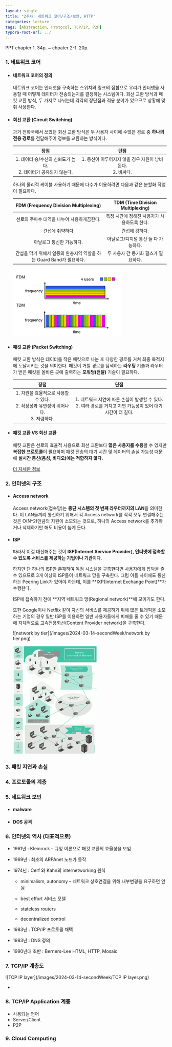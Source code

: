 ```yaml
---
layout: single
title: "2주차: 네트워크 코어/구조/보안, HTTP"
categories: lecture
tags: [Abstraction, Protocol, TCP/IP, P2P]
typora-root-url: ../
---
```


PPT chapter 1. 34p. ~ chpater 2-1. 20p.

### 1. 네트워크 코어

- #### 네트워크 코어의 정의

  네트워크 코어는 인터넷을 구축하는 스위치와 링크의 집합으로 우리가 인터넷을 사용할 때 어떻게 데이터가 전송되는지를 결정하는 시스템이다. 회선 교환 방식과 패킷 교환 방식, 두 가지로 나뉘는데 각각의 장단점과 적용 분야가 있으므로 상황에 맞춰 사용한다.
  
- #### 회선 교환 (Circuit Switching)

  과거 전화국에서 쓰였던 회선 교환 방식은 두 사용자 사이에 수많은 경로 중 **하나의 전용 경로**를 전담해주어 정보를 교환하는 방식이다.

  |                             장점                             |                             단점                             |
  | :----------------------------------------------------------: | :----------------------------------------------------------: |
  | 1. 데이터 송/수신의 신뢰도가 높다.<br />2. 데이터가 공유되지 않는다. | 1. 통신이 이루어지지 않을 경우 자원이 낭비된다.<br />2. 비싸다. |

  

  하나의 물리적 케이블 사용하기 때문에 다수가 이용하려면 다음과 같은 분할화 작업이 필요하다.

  |            FDM (Frequency Division Multiplexing)             |       TDM (Time Division Multiplexing)       |
  | :----------------------------------------------------------: | :------------------------------------------: |
  |         선로의 주파수 대역을 나누어 사용하게끔한다.          | 특정 시간에 정해진 사용자가 사용하도록 한다. |
  |                       간섭에 취약하다                        |                간섭에 강하다.                |
  |                  아날로그 통신만 가능하다.                   |     아날로그/디지털 통신 둘 다 가능하다.     |
  | 간섭을 막기 위해서 일종의 완충지역 역할을 하는 Guard Band가 필요하다. |     두 사용자 간 동기화 펄스가 필요하다.     |

  <img src="/images/2024-03-14-secondWeek/FDM TDM.png" alt="FDM TDM" style="zoom: 33%;" />

  

- #### 패킷 교환 (Packet Switching)

  패킷 교환 방식은 데이터를 작은 패킷으로 나눈 후 다양한 경로를 거쳐 최종 목적지에 도달시키는 것을 의미한다. 패킷이 거칠 경로를 탐색하는 **라우팅** 기술과 라우터가 받은 패킷을 올바른 곳에 출력하는 **포워딩(전달)** 기술이 필요하다.

  |                             장점                             |                             단점                             |
  | :----------------------------------------------------------: | :----------------------------------------------------------: |
  | 1. 자원을 효율적으로 사용할 수 있다.<br />2. 확장성과 유연성이 뛰어나다.<br />3. 저렴하다. | 1. 네트워크 지연에 따른 손실이 발생할 수 있다.<br />2. 여러 경로를 거치고 지연 가능성이 있어 대기 시간이 더 길다. |

- #### 패킷 교환 VS 회선 교환

  패킷 교환은 선로의 효율적 사용으로 회선 교환보다 **많은 사용자를 수용**할 수 있지만 **복잡한 프로토콜**이 필요하며 패킷 전송의 대기 시간 및 데이터의 손실 가능성 때문에 **실시간 통신(음성, 비디오)에는 적합하지 않다.**

  [더 자세한 정보](https://www.geeksforgeeks.org/difference-between-circuit-switching-and-packet-switching/)



### 2. 인터넷의 구조

- #### Access network

  Access network(접속망)는 **종단 시스템의 첫 번째 라우터까지의 LAN**을 의미한다. 이 LAN들끼리 통신하기 위해서 각 Access network를 각각 모두 연결해주는 것은 O(N^2)만큼의 자원이 소모되는 것으로, 하나의 Access network를 추가하거나 삭제하기만 해도 비용이 높게 든다.

- #### ISP

  따라서 이걸 대신해주는 것이 **ISP(Internet Service Provider), 인터넷에 접속할 수 있도록 서비스를 제공하는 기업이나 기관**이다.

  하지만 단 하나의 ISP만 존재하여 독점 시스템을 구축한다면 사용자에게 압박을 줄 수 있으므로 3개 이상의 ISP들이 네트워크 망을 구축한다. 그럼 이들 사이에도 통신하는 Peering Link가 있어야 하는데, 이를 **IXP(Internet Exchange Point)**가 수행한다.

  ISP에 접속하기 전에 **지역 네트워크 망(Regional network)**에 모이기도 한다.

  또한 Google이나 Netflix 같이 자신의 서비스를 제공하기 위해 많은 트래픽을 소모하는 기업의 경우 일반 ISP를 이용하면 일반 사용자들에게 피해를 줄 수 있기 때문에 자체적으로 고속전용회선(Content Provider network)을 구축한다.

  ![network by tier](/images/2024-03-14-secondWeek/network by tier.png)

  

  <img src="/images/2024-03-14-secondWeek/internet structurepng.png" alt="internet structurepng" style="zoom:33%;" />

### 3. 패킷 지연과 손실

### 4. 프로토콜의 계층

### 5. 네트워크 보안

- #### malware

- #### DOS 공격

### 6. 인터넷의 역사 (대표적으로)

- 1961년 : Kleinrock – 큐잉 이론으로 패킷 교환의 효율성을 보임

- 1969년 : 최초의 ARPAnet 노드가 동작

- 1974년 : Cerf 와 Kahn의 internetworking 원칙

  - minimalism, autonomy – 네트워크 상호연결을 위해 내부변경을 요구하면 안됨

  - best effort 서비스 모델

  - stateless routers

  - decentralized control

- 1983년 : TCP/IP 프로토콜 채택

- 1983년 : DNS 정의

- 1990년대 초반 : Berners-Lee HTML, HTTP, Mosaic

### 7. TCP/IP 계층도

![TCP IP layer](/images/2024-03-14-secondWeek/TCP IP layer.png)

- 

### 8. TCP/IP Application 계층

- 사용되는 언어
- Server/Client
- P2P

### 9. Cloud Computing
